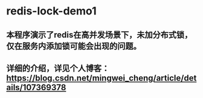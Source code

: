 # redis-lock-demo1
## 本程序演示了redis在高并发场景下，未加分布式锁，仅在服务内添加锁可能会出现的问题。
## 详细的介绍，详见个人博客：https://blog.csdn.net/mingwei_cheng/article/details/107369378
